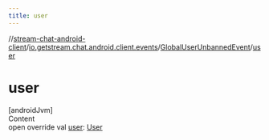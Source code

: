 ```yaml
---
title: user
---
```

//[stream-chat-android-client](../../../index.md)/[io.getstream.chat.android.client.events](../index.md)/[GlobalUserUnbannedEvent](index.md)/[user](user.md)



# user  
[androidJvm]  
Content  
open override val [user](user.md): [User](../../io.getstream.chat.android.client.models/User/index.md)  




